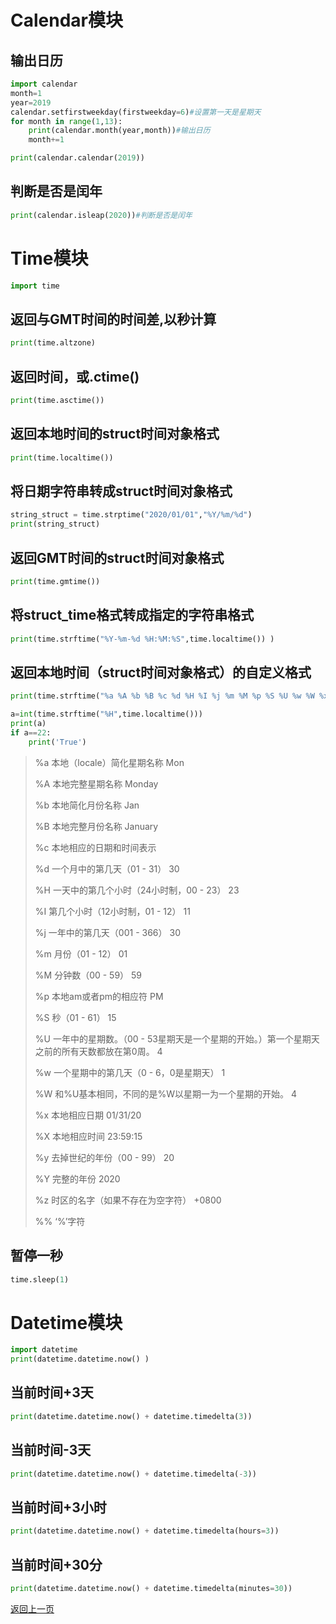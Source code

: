 # Calendar模块

## 输出日历


```python
import calendar
month=1
year=2019
calendar.setfirstweekday(firstweekday=6)#设置第一天是星期天
for month in range(1,13):
    print(calendar.month(year,month))#输出日历
    month+=1
```


```python
print(calendar.calendar(2019))
```

## 判断是否是闰年


```python
print(calendar.isleap(2020))#判断是否是闰年
```

# Time模块


```python
import time
```

## 返回与GMT时间的时间差,以秒计算


```python
print(time.altzone)
```

## 返回时间，或.ctime()


```python
print(time.asctime()) 
```

## 返回本地时间的struct时间对象格式


```python
print(time.localtime()) 
```

## 将日期字符串转成struct时间对象格式


```python
string_struct = time.strptime("2020/01/01","%Y/%m/%d") 
print(string_struct)
```

## 返回GMT时间的struct时间对象格式


```python
print(time.gmtime()) 
```

## 将struct_time格式转成指定的字符串格式


```python
print(time.strftime("%Y-%m-%d %H:%M:%S",time.localtime()) )
```

## 返回本地时间（struct时间对象格式）的自定义格式


```python
print(time.strftime("%a %A %b %B %c %d %H %I %j %m %M %p %S %U %w %W %x %X %y %Y %z",time.localtime()) ) 
```


```python
a=int(time.strftime("%H",time.localtime()))
print(a)
if a==22:
    print('True')
```

> %a    本地（locale）简化星期名称    Mon
>
> %A    本地完整星期名称    Monday
>
> %b    本地简化月份名称    Jan
>
> %B    本地完整月份名称    January
>
> %c    本地相应的日期和时间表示    
>
> %d    一个月中的第几天（01 - 31）    30
>
> %H    一天中的第几个小时（24小时制，00 - 23）    23
>
> %I    第几个小时（12小时制，01 - 12）    11
>
> %j    一年中的第几天（001 - 366）    30
>
> %m    月份（01 - 12）    01
>
> %M    分钟数（00 - 59）    59
>
> %p    本地am或者pm的相应符    PM
>
> %S    秒（01 - 61）    15
>
> %U    一年中的星期数。（00 - 53星期天是一个星期的开始。）第一个星期天之前的所有天数都放在第0周。    4 
>
> %w    一个星期中的第几天（0 - 6，0是星期天）    1    
>
> %W    和%U基本相同，不同的是%W以星期一为一个星期的开始。    4
>
> %x    本地相应日期    01/31/20
>
> %X    本地相应时间    23:59:15
>
> %y    去掉世纪的年份（00 - 99）    20
>
> %Y    完整的年份    2020
>
> %z    时区的名字（如果不存在为空字符）    +0800
>
> %%    ‘%’字符

## 暂停一秒


```python
time.sleep(1)
```

# Datetime模块


```python
import datetime
print(datetime.datetime.now() )
```

## 当前时间+3天


```python
print(datetime.datetime.now() + datetime.timedelta(3))
```

## 当前时间-3天


```python
print(datetime.datetime.now() + datetime.timedelta(-3)) 
```

## 当前时间+3小时


```python
print(datetime.datetime.now() + datetime.timedelta(hours=3)) 
```

## 当前时间+30分


```python
print(datetime.datetime.now() + datetime.timedelta(minutes=30)) 
```

[返回上一页](python.html)

